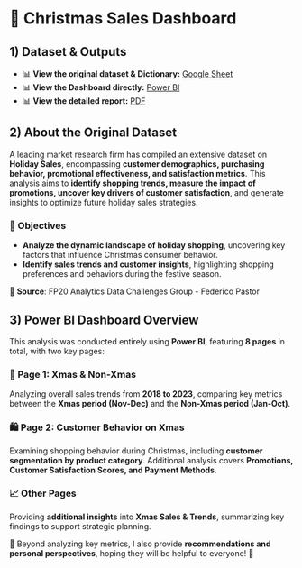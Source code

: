 # 🎅 Christmas Sales Dashboard

## 1) Dataset & Outputs
- 📊 **View the original dataset & Dictionary:** [Google Sheet](https://docs.google.com/spreadsheets/d/1IL0g5q5ObrcN3wGzU2eMZyBGNtuubVzcDPG1w3q-dc8/edit?usp=sharing)  
- 📊 **View the Dashboard directly:** [Power BI](https://app.powerbi.com/view?r=eyJrIjoiY2JkMjMyNjQtYzYyMS00ZTk2LWE1YjktMGFmOTYzOWYyYTk3IiwidCI6ImNiNDg0NDZlLTkwZTYtNGJmMS04MjViLTQwZTQ4ZmNjOWZmNiJ9)  
- 📊 **View the detailed report:** [PDF](https://github.com/ngthuylinh3003/-POWER-BI-Christmas-Sales-Dashboard/blob/7bf230cd7398e2a1013b6ad6e97bb12089cf77f5/CHRISTMAS%20SALES%20ANALYSIS-%C4%91%C3%A3%20g%E1%BB%99p.pdf)  

 ## 2) About the Original Dataset 
A leading market research firm has compiled an extensive dataset on **Holiday Sales**, encompassing **customer demographics, purchasing behavior, promotional effectiveness, and satisfaction metrics**. This analysis aims to **identify shopping trends, measure the impact of promotions, uncover key drivers of customer satisfaction**, and generate insights to optimize future holiday sales strategies.  

### 📌 Objectives  
- **Analyze the dynamic landscape of holiday shopping**, uncovering key factors that influence Christmas consumer behavior.  
- **Identify sales trends and customer insights**, highlighting shopping preferences and behaviors during the festive season.  

📂 **Source**: FP20 Analytics Data Challenges Group - Federico Pastor  
## 3) Power BI Dashboard Overview  

This analysis was conducted entirely using **Power BI**, featuring **8 pages** in total, with two key pages:  

### 🎄 Page 1: Xmas & Non-Xmas  
Analyzing overall sales trends from **2018 to 2023**, comparing key metrics between the **Xmas period (Nov-Dec)** and the **Non-Xmas period (Jan-Oct)**.  

### 🛍️ Page 2: Customer Behavior on Xmas  
Examining shopping behavior during Christmas, including **customer segmentation by product category**. Additional analysis covers **Promotions, Customer Satisfaction Scores, and Payment Methods**.  

### 📈 Other Pages  
Providing **additional insights** into **Xmas Sales & Trends**, summarizing key findings to support strategic planning.  

📌 Beyond analyzing key metrics, I also provide **recommendations and personal perspectives**, hoping they will be helpful to everyone! 🚀  


